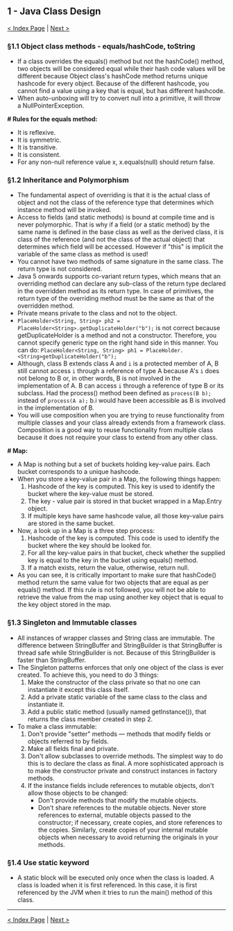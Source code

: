 ## 1 - Java Class Design

[< Index Page](index.md) | [Next >](02-advanced-class-design.md)

### §1.1 Object class methods - equals/hashCode, toString

- If a class overrides the equals() method but not the hashCode() method, two objects will be considered equal while 
their hash code values will be different because Object class's hashCode method returns unique hashcode for every object.
Because of the different hashcode, you cannot find a value using a key that is equal, but has different hashcode.
- When auto-unboxing will try to convert null into a primitive, it will throw a NullPointerException.

**# Rules for the equals method:**
-  It is reflexive.
-  It is symmetric.
-  It is transitive.
-  It is consistent.
-  For any non-null reference value x, x.equals(null) should return false.

### §1.2 Inheritance and Polymorphism

- The fundamental aspect of overriding is that it is the actual class of object and not the class of the 
reference type that determines which instance method will be invoked.
- Access to fields (and static methods) is bound at compile time and is never polymorphic. That is why if a field (or 
a static method) by the same name is defined in the base class as well as the derived class, it is class of the 
reference (and not the class of the actual object) that determines which field will be accessed. However if "this" is 
implicit the variable of the same class as method is used!
- You cannot have two methods of same signature in the same class. The return type is not considered.
- Java 5 onwards supports co-variant return types, which means that an overriding method can declare any sub-class of 
the return type declared in the overridden method as its return type. In case of primitives, the return type of the 
overriding method must be the same as that of the overridden method.
- Private means private to the class and not to the object.
- `PlaceHolder<String, String> ph2 = PlaceHolder<String>.getDuplicateHolder("b");` is not correct because 
getDuplicateHolder is a method and not a constructor. Therefore, you cannot specify generic type on the right hand 
side in this manner. You can do: `PlaceHolder<String, String> ph1 = PlaceHolder.<String>getDuplicateHolder("b");`
- Although, class B extends class A and `i` is a protected member of A, B still cannot access `i` through a reference of 
type A because A's `i` does not belong to B or, in other words, B is not involved in the implementation of A. B can 
access `i` through a reference of type B or its subclass. Had the process() method been defined as `process(B b);` 
instead of `process(A a);` b.i would have been accessible as B is involved in the implementation of B.
- You will use composition when you are trying to reuse functionality from multiple classes and your class already 
extends from a framework class. Composition is a good way to reuse functionality from multiple class because it does 
not require your class to extend from any other class.

**# Map:**
- A Map is nothing but a set of buckets holding key-value pairs. Each bucket corresponds to a unique hashcode.
- When you store a key-value pair in a Map, the following things happen:
  1. Hashcode of the key is computed. This key is used to identify the bucket where the key-value must be stored.
  2. The key - value pair is stored in that bucket wrapped in a Map.Entry object.
  3. If multiple keys have same hashcode value, all those key-value pairs are stored in the same bucket.  
- Now, a look up in a Map is a three step process:
  1. Hashcode of the key is computed. This code is used to identify the bucket where the key should be looked for.
  2. For all the key-value pairs in that bucket, check whether the supplied key is equal to the key in the bucket using 
  equals() method.
  3. If a match exists, return the value, otherwise, return null.  
- As you can see, it is critically important to make sure that hashCode() method return the same value for two objects 
that are equal as per equals() method. If this rule is not followed, you will not be able to retrieve the value 
from the map using another key object that is equal to the key object stored in the map.

### §1.3 Singleton and Immutable classes
- All instances of wrapper classes and String class are immutable. The difference between StringBuffer and StringBuilder 
is that StringBuffer is thread safe while StringBuilder is not. Because of this StringBuilder is faster than 
StringBuffer.
- The Singleton patterns enforces that only one object of the class is ever created. To achieve this, you need to do 3 
things:  
    1. Make the constructor of the class private so that no one can instantiate it except this class itself. 
    2. Add a private static variable of the same class to the class and instantiate it. 
    3. Add a public static method (usually named getInstance()), that returns the class member created in step 2.
-  To make a class immutable:
    1. Don't provide "setter" methods — methods that modify fields or objects referred to by fields.
    2. Make all fields final and private.
    3. Don't allow subclasses to override methods. The simplest way to do this is to declare the class as final. A more 
    sophisticated approach is to make the constructor private and construct instances in factory methods.
    4. If the instance fields include references to mutable objects, don't allow those objects to be changed:
        - Don't provide methods that modify the mutable objects.
        - Don't share references to the mutable objects. Never store references to external, mutable objects passed to the 
         constructor; if necessary, create copies, and store references to the copies. Similarly, create copies of your 
         internal mutable objects when necessary to avoid returning the originals in your methods.
        
### §1.4 Use static keyword
- A static block will be executed only once when the class is loaded. A class is loaded when it is first referenced. In 
this case, it is first referenced by the JVM when it tries to run the main() method of this class.
 
---
[< Index Page](index.md) | [Next >](02-advanced-class-design.md)
